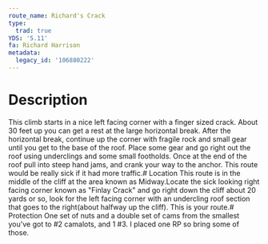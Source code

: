 ```yaml
---
route_name: Richard's Crack
type:
  trad: true
YDS: '5.11'
fa: Richard Harrison
metadata:
  legacy_id: '106880222'
---
```

# Description
This climb starts in a nice left facing corner with a finger sized crack.  About 30 feet up you can get a rest at the large horizontal break.  After the horizontal break, continue up the corner with fragile rock and small gear until you get to the base of the roof.  Place some gear and go right out the roof using underclings and some small footholds.  Once at the end of the roof pull into steep hand jams, and crank your way to the anchor. This route would be really sick if it had more traffic.# Location
This route is in the middle of the cliff at the area known as Midway.Locate the sick looking right facing corner known as "Finlay Crack" and go right down the cliff about 20 yards or so, look for the left facing corner with an undercling roof section that goes to the right(about halfway up the cliff). This is your route.# Protection
One set of nuts and a double set of cams from the smallest you've got to #2 camalots, and 1 #3. I placed one RP so bring some of those.